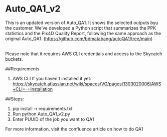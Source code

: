 # Auto_QA1_v2
This is an updated version of Auto_QA1. It shows the selected outputs byu the customer.
We’ve developed a Python script that summarizes the PPK statistics and the Pix4D Quality Report, following the same approach as the original Auto_QA1. (https://github.com/bdmatabang/autoQA1/tree/main)

<br>Please note that it requires AWS CLI credentials and access to the Skycatch buckets.

##Requirements
1. AWS CLI
If you haven't installed it yet: https://skycatch.atlassian.net/wiki/spaces/VO/pages/1303020006/AWS+CLI+-+Installation

##Steps:
1. pip install -r requirements.txt
2. Run python Auto_QA1_v2.py
3. Enter PUUID of the job you want to QA1

For more information, visit the confluence article on how to do QA1
